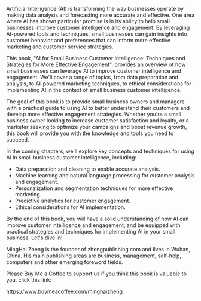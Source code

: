 

Artificial Intelligence (AI) is transforming the way businesses operate by making data analysis and forecasting more accurate and effective. One area where AI has shown particular promise is in its ability to help small businesses improve customer intelligence and engagement. By leveraging AI-powered tools and techniques, small businesses can gain insights into customer behavior and preferences that can inform more effective marketing and customer service strategies.

This book, "AI for Small Business Customer Intelligence: Techniques and Strategies for More Effective Engagement", provides an overview of how small businesses can leverage AI to improve customer intelligence and engagement. We'll cover a range of topics, from data preparation and analysis, to AI-powered marketing techniques, to ethical considerations for implementing AI in the context of small business customer intelligence.

The goal of this book is to provide small business owners and managers with a practical guide to using AI to better understand their customers and develop more effective engagement strategies. Whether you're a small business owner looking to increase customer satisfaction and loyalty, or a marketer seeking to optimize your campaigns and boost revenue growth, this book will provide you with the knowledge and tools you need to succeed.

In the coming chapters, we'll explore key concepts and techniques for using AI in small business customer intelligence, including:

* Data preparation and cleaning to enable accurate analysis.
* Machine learning and natural language processing for customer analysis and engagement.
* Personalization and segmentation techniques for more effective marketing.
* Predictive analytics for customer engagement.
* Ethical considerations for AI implementation.

By the end of this book, you will have a solid understanding of how AI can improve customer intelligence and engagement, and be equipped with practical strategies and techniques for implementing AI in your small business. Let's dive in!

MingHai Zheng is the founder of zhengpublishing.com and lives in Wuhan, China. His main publishing areas are business, management, self-help, computers and other emerging foreword fields.

Please Buy Me a Coffee to support us if you think this book is valuable to you. click this link:

https://www.buymeacoffee.com/minghaizheng
